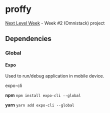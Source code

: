 # proffy
[Next Level Week](https://nextlevelweek.com/) - Week #2 (Omnistack) project


## Dependencies

### Global

#### Expo

Used to run/debug application in mobile device.

expo-cli

**npm** `npm install expo-cli --global`

**yarn** `yarn add expo-cli --global`